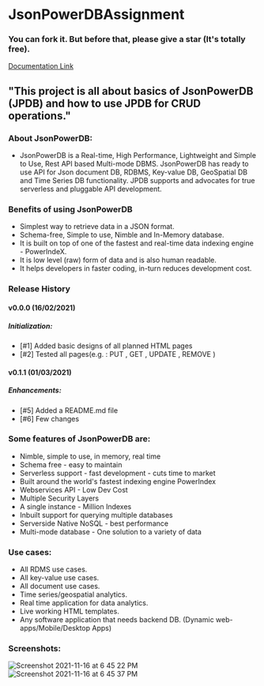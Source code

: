 # JsonPowerDBAssignment
### You can fork it. But before that, please give a star (It's totally free).

[Documentation Link](http://login2explore.com/jpdb/docs.html)
## "This project is all about basics of JsonPowerDB (JPDB) and how to use JPDB for CRUD operations." 

### About JsonPowerDB:

- JsonPowerDB is a Real-time, High Performance, Lightweight and Simple to Use, Rest API based Multi-mode DBMS. JsonPowerDB has ready to use API for Json document DB, RDBMS, Key-value DB, GeoSpatial DB and Time Series DB functionality. JPDB supports and advocates for true serverless and pluggable API development.

### Benefits of using JsonPowerDB

- Simplest way to retrieve data in a JSON format.
- Schema-free, Simple to use, Nimble and In-Memory database.
- It is built on top of one of the fastest and real-time data indexing engine - PowerIndeX.
- It is low level (raw) form of data and is also human readable.
- It helps developers in faster coding, in-turn reduces development cost.

### Release History
#### v0.0.0 (16/02/2021)
##### Initialization:
- [#1] Added basic designs of all planned HTML pages
- [#2] Tested all pages(e.g. : PUT , GET , UPDATE , REMOVE )

#### v0.1.1 (01/03/2021)
##### Enhancements:
- [#5] Added a README.md file
- [#6] Few changes

### Some features of JsonPowerDB are:

* Nimble, simple to use, in memory, real time
* Schema free - easy to maintain
* Serverless support - fast development - cuts time to market
* Built around the world's fastest indexing engine PowerIndex
* Webservices API - Low Dev Cost
* Multiple Security Layers
* A single instance - Million Indexes
* Inbuilt support for querying multiple databases
* Serverside Native NoSQL - best performance
* Multi-mode database - One solution to a variety of data

### Use cases:
* All RDMS use cases.
* All key-value use cases.
* All document use cases.
* Time series/geospatial analytics.
* Real time application for data analytics.
* Live working HTML templates.
* Any software application that needs backend DB. (Dynamic web-apps/Mobile/Desktop Apps)


### Screenshots:
![Screenshot 2021-11-16 at 6 45 22 PM](https://user-images.githubusercontent.com/92925844/141992074-71285f46-ecdd-46e7-a7f1-4ef0995cd5eb.png)
![Screenshot 2021-11-16 at 6 45 37 PM](https://user-images.githubusercontent.com/92925844/141992100-b5235cb7-beae-4712-8685-41a68e49f2fc.png)
